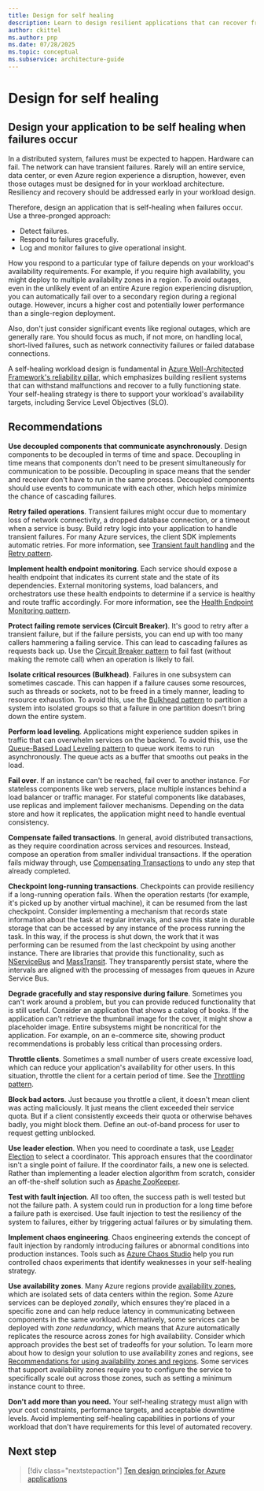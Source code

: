 ```yaml
---
title: Design for self healing
description: Learn to design resilient applications that can recover from failures without manual intervention through self-healing.
author: ckittel
ms.author: pnp
ms.date: 07/28/2025
ms.topic: conceptual
ms.subservice: architecture-guide
---
```


# Design for self healing

## Design your application to be self healing when failures occur

In a distributed system, failures must be expected to happen. Hardware can fail. The network can have transient failures. Rarely will an entire service, data center, or even Azure region experience a disruption, however, even those outages must be designed for in your workload architecture. Resiliency and recovery should be addressed early in your workload design.

Therefore, design an application that is self-healing when failures occur. Use a three-pronged approach:

- Detect failures.
- Respond to failures gracefully.
- Log and monitor failures to give operational insight.

How you respond to a particular type of failure depends on your workload's availability requirements. For example, if you require high availability, you might deploy to multiple availability zones in a region. To avoid outages, even in the unlikely event of an entire Azure region experiencing disruption, you can automatically fail over to a secondary region during a regional outage. However, incurs a higher cost and potentially lower performance than a single-region deployment.

Also, don't just consider significant events like regional outages, which are generally rare. You should focus as much, if not more, on handling local, short-lived failures, such as network connectivity failures or failed database connections.

A self-healing workload design is fundamental in [Azure Well-Architected Framework's reliability pillar](/azure/well-architected/reliability/principles), which emphasizes building resilient systems that can withstand malfunctions and recover to a fully functioning state. Your self-healing strategy is there to support your workload's availability targets, including Service Level Objectives (SLO).

## Recommendations

**Use decoupled components that communicate asynchronously**. Design components to be decoupled in terms of time and space. Decoupling in time means that components don't need to be present simultaneously for communication to be possible. Decoupling in space means that the sender and receiver don't have to run in the same process. Decoupled components should use events to communicate with each other, which helps minimize the chance of cascading failures.

**Retry failed operations**. Transient failures might occur due to momentary loss of network connectivity, a dropped database connection, or a timeout when a service is busy. Build retry logic into your application to handle transient failures. For many Azure services, the client SDK implements automatic retries. For more information, see [Transient fault handling](../../best-practices/transient-faults.md) and the [Retry pattern](../../patterns/retry.yml).

**Implement health endpoint monitoring**. Each service should expose a health endpoint that indicates its current state and the state of its dependencies. External monitoring systems, load balancers, and orchestrators use these health endpoints to determine if a service is healthy and route traffic accordingly. For more information, see the [Health Endpoint Monitoring pattern](../../patterns/health-endpoint-monitoring.yml).

**Protect failing remote services (Circuit Breaker)**. It's good to retry after a transient failure, but if the failure persists, you can end up with too many callers hammering a failing service. This can lead to cascading failures as requests back up. Use the [Circuit Breaker pattern](../../patterns/circuit-breaker.md) to fail fast (without making the remote call) when an operation is likely to fail.

**Isolate critical resources (Bulkhead)**. Failures in one subsystem can sometimes cascade. This can happen if a failure causes some resources, such as threads or sockets, not to be freed in a timely manner, leading to resource exhaustion. To avoid this, use the [Bulkhead pattern](../../patterns/bulkhead.yml) to partition a system into isolated groups so that a failure in one partition doesn't bring down the entire system.

**Perform load leveling**. Applications might experience sudden spikes in traffic that can overwhelm services on the backend. To avoid this, use the [Queue-Based Load Leveling pattern](../../patterns/queue-based-load-leveling.yml) to queue work items to run asynchronously. The queue acts as a buffer that smooths out peaks in the load.

**Fail over**. If an instance can't be reached, fail over to another instance. For stateless components like web servers, place multiple instances behind a load balancer or traffic manager. For stateful components like databases, use replicas and implement failover mechanisms. Depending on the data store and how it replicates, the application might need to handle eventual consistency.

**Compensate failed transactions**. In general, avoid distributed transactions, as they require coordination across services and resources. Instead, compose an operation from smaller individual transactions. If the operation fails midway through, use [Compensating Transactions](../../patterns/compensating-transaction.yml) to undo any step that already completed.

**Checkpoint long-running transactions**. Checkpoints can provide resiliency if a long-running operation fails. When the operation restarts (for example, it's picked up by another virtual machine), it can be resumed from the last checkpoint. Consider implementing a mechanism that records state information about the task at regular intervals, and save this state in durable storage that can be accessed by any instance of the process running the task. In this way, if the process is shut down, the work that it was performing can be resumed from the last checkpoint by using another instance. There are libraries that provide this functionality, such as [NServiceBus](https://docs.particular.net/nservicebus/sagas/) and [MassTransit](https://masstransit.io/documentation/patterns/saga). They transparently persist state, where the intervals are aligned with the processing of messages from queues in Azure Service Bus.

**Degrade gracefully and stay responsive during failure**. Sometimes you can't work around a problem, but you can provide reduced functionality that is still useful. Consider an application that shows a catalog of books. If the application can't retrieve the thumbnail image for the cover, it might show a placeholder image. Entire subsystems might be noncritical for the application. For example, on an e-commerce site, showing product recommendations is probably less critical than processing orders.

**Throttle clients**. Sometimes a small number of users create excessive load, which can reduce your application's availability for other users. In this situation, throttle the client for a certain period of time. See the [Throttling pattern](../../patterns/throttling.yml).

**Block bad actors**. Just because you throttle a client, it doesn't mean client was acting maliciously. It just means the client exceeded their service quota. But if a client consistently exceeds their quota or otherwise behaves badly, you might block them. Define an out-of-band process for user to request getting unblocked.

**Use leader election**. When you need to coordinate a task, use [Leader Election](../../patterns/leader-election.yml) to select a coordinator. This approach ensures that the coordinator isn't a single point of failure. If the coordinator fails, a new one is selected. Rather than implementing a leader election algorithm from scratch, consider an off-the-shelf solution such as [Apache ZooKeeper](https://zookeeper.apache.org/).

**Test with fault injection**. All too often, the success path is well tested but not the failure path. A system could run in production for a long time before a failure path is exercised. Use fault injection to test the resiliency of the system to failures, either by triggering actual failures or by simulating them.

**Implement chaos engineering**. Chaos engineering extends the concept of fault injection by randomly introducing failures or abnormal conditions into production instances. Tools such as [Azure Chaos Studio](/azure/chaos-studio/) help you run controlled chaos experiments that identify weaknesses in your self-healing strategy.

**Use availability zones**. Many Azure regions provide [availability zones](/azure/reliability/availability-zones-overview), which are isolated sets of data centers within the region. Some Azure services can be deployed *zonally*, which ensures they're placed in a specific zone and can help reduce latency in communicating between components in the same workload. Alternatively, some services can be deployed with *zone redundancy*, which means that Azure automatically replicates the resource across zones for high availability. Consider which approach provides the best set of tradeoffs for your solution. To learn more about how to design your solution to use availability zones and regions, see [Recommendations for using availability zones and regions](/azure/well-architected/reliability/regions-availability-zones). Some services that support availability zones require you to configure the service to specifically scale out across those zones, such as setting a minimum instance count to three.

**Don't add more than you need.** Your self-healing strategy must align with your cost constraints, performance targets, and acceptable downtime levels. Avoid implementing self-healing capabilities in portions of your workload that don't have requirements for this level of automated recovery.

## Next step

> [!div class="nextstepaction"]
> [Ten design principles for Azure applications](index.md)

